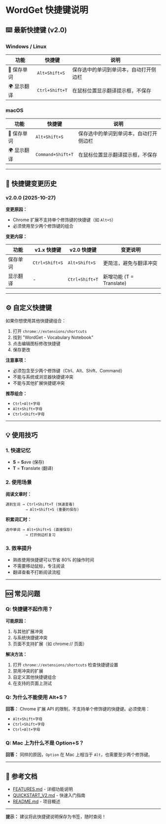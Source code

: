# WordGet 快捷键说明

## ⌨️ 最新快捷键 (v2.0)

### Windows / Linux

| 功能 | 快捷键 | 说明 |
|------|--------|------|
| 💾 保存单词 | `Alt+Shift+S` | 保存选中的单词到单词本，自动打开侧边栏 |
| 🌍 显示翻译 | `Ctrl+Shift+T` | 在鼠标位置显示翻译提示框，不保存 |

### macOS

| 功能 | 快捷键 | 说明 |
|------|--------|------|
| 💾 保存单词 | `Alt+Shift+S` | 保存选中的单词到单词本，自动打开侧边栏 |
| 🌍 显示翻译 | `Command+Shift+T` | 在鼠标位置显示翻译提示框，不保存 |

---

## 🔄 快捷键变更历史

### v2.0.0 (2025-10-27)

**变更原因：**
- Chrome 扩展不支持单个修饰键的快捷键（如 `Alt+S`）
- 必须使用至少两个修饰键的组合

**变更内容：**

| 功能 | v1.x 快捷键 | v2.0 快捷键 | 变更说明 |
|------|-------------|-------------|----------|
| 保存单词 | `Ctrl+Shift+S` | `Alt+Shift+S` | 更简洁，避免与翻译冲突 |
| 显示翻译 | - | `Ctrl+Shift+T` | 新增功能 (T = Translate) |

---

## ⚙️ 自定义快捷键

如果你想使用其他快捷键组合：

1. 打开 `chrome://extensions/shortcuts`
2. 找到 "WordGet - Vocabulary Notebook"
3. 点击编辑图标修改快捷键
4. 保存更改

**注意事项：**
- 必须包含至少两个修饰键（Ctrl、Alt、Shift、Command）
- 不能与系统或浏览器快捷键冲突
- 不能与其他扩展快捷键冲突

**推荐组合：**
- `Ctrl+Alt+字母`
- `Alt+Shift+字母`
- `Ctrl+Shift+字母`

---

## 💡 使用技巧

### 1. 快速记忆

- **S** = **S**ave (保存)
- **T** = **T**ranslate (翻译)

### 2. 使用场景

**阅读文章时：**
```
遇到生词 → Ctrl+Shift+T (快速查看)
         → Alt+Shift+S (重要的保存)
```

**积累词汇时：**
```
选中单词 → Alt+Shift+S (直接保存)
         → 打开侧边栏复习
```

### 3. 效率提升

- 熟练使用快捷键可以节省 80% 的操作时间
- 不需要移动鼠标，专注阅读
- 翻译查看不打断阅读流程

---

## 🆘 常见问题

### Q: 快捷键不起作用？

**可能原因：**
1. 与其他扩展冲突
2. 与系统快捷键冲突
3. 页面不支持扩展（如 chrome:// 页面）

**解决方法：**
1. 打开 `chrome://extensions/shortcuts` 检查快捷键设置
2. 禁用冲突的扩展
3. 自定义其他快捷键组合
4. 在支持的页面上测试

### Q: 为什么不能使用 Alt+S？

**回答：**
Chrome 扩展 API 的限制，不支持单个修饰键的快捷键。必须使用：
- `Alt+Shift+字母`
- `Ctrl+Shift+字母`
- `Ctrl+Alt+字母`

### Q: Mac 上为什么不是 Option+S？

**回答：**
同样的原因，`Option` 在 Mac 上相当于 `Alt`，也需要至少两个修饰键。

---

## 📖 参考文档

- [FEATURES.md](./FEATURES.md) - 详细功能说明
- [QUICKSTART_V2.md](./QUICKSTART_V2.md) - 快速入门指南
- [README.md](./README.md) - 项目概述

---

**提示：** 建议将此快捷键说明保存为书签，随时查阅！
